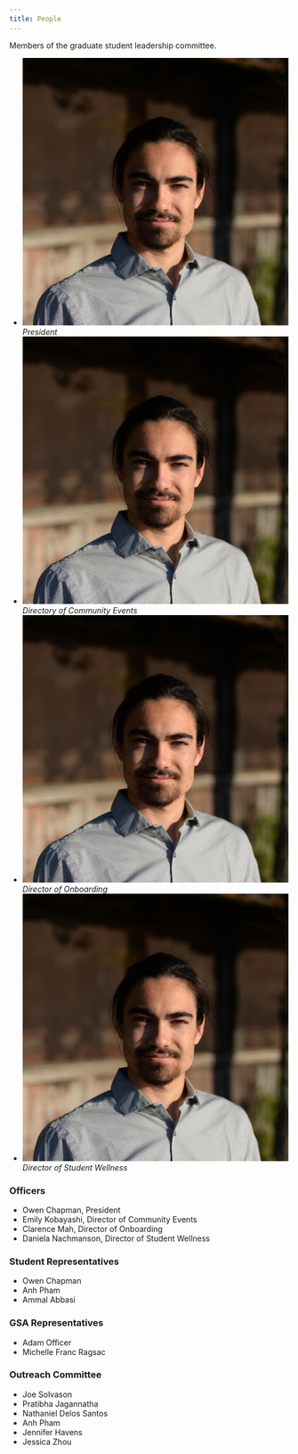```yaml
---
title: People
---
```


Members of the graduate student leadership committee.

* ![OwenChapman](gallery/ochapman.jpg)
*President*
* ![EmilyKobayashi](gallery/ochapman.jpg)
*Directory of Community Events*
* ![ClarenceMah](gallery/ochapman.jpg)
*Director of Onboarding*
* ![DanielaNachmanson](gallery/ochapman.jpg)
*Director of Student Wellness*

### Officers
* Owen Chapman, President
* Emily Kobayashi, Director of Community Events
* Clarence Mah, Director of Onboarding
* Daniela Nachmanson, Director of Student Wellness

### Student Representatives
* Owen Chapman
* Anh Pham
* Ammal Abbasi

### GSA Representatives
* Adam Officer
* Michelle Franc Ragsac

### Outreach Committee
* Joe Solvason
* Pratibha Jagannatha
* Nathaniel Delos Santos
* Anh Pham
* Jennifer Havens
* Jessica Zhou

